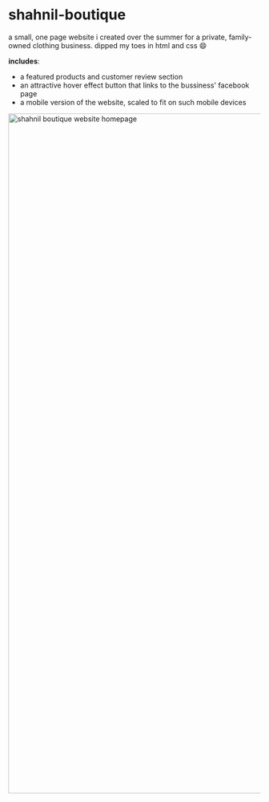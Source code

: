 # shahnil-boutique
a small, one page website i created over the summer for a private, family-owned clothing business. dipped my toes in html and css 😄

**includes**:
- a featured products and customer review section
- an attractive hover effect button that links to the bussiness' facebook page
- a mobile version of the website, scaled to fit on such mobile devices 

<img width="1355" alt="shahnil boutique website homepage" src="https://user-images.githubusercontent.com/90479534/188519186-d9ce8b61-28dd-44f9-8222-d14a7dd91038.png">
